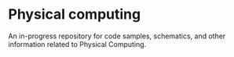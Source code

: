 # Physical computing

An in-progress repository for code samples, schematics, and other information related to Physical Computing.
